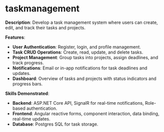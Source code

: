 # taskmanagement

**Description**: Develop a task management system where users can create, edit, and track their tasks and projects.

**Features**:

- **User Authentication**: Register, login, and profile management.
- **Task CRUD Operations**: Create, read, update, and delete tasks.
- **Project Management**: Group tasks into projects, assign deadlines, and track progress.
- **Notifications**: Email or in-app notifications for task deadlines and updates.
- **Dashboard**: Overview of tasks and projects with status indicators and progress bars.

**Skills Demonstrated**:

- **Backend**: ASP.NET Core API, SignalR for real-time notifications, Role-based authentication.
- **Frontend**: Angular reactive forms, component interaction, data binding, real-time updates.
- **Database**: Postgres SQL for task storage.
